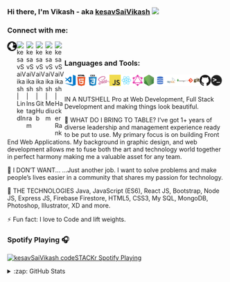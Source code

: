 ### Hi there, I'm Vikash - aka [kesavSaiVikash][website] <img src="https://media.giphy.com/media/hvRJCLFzcasrR4ia7z/giphy.gif" width="25px">

### Connect with me:

[<img align="left" alt="kesavSaiVikash" width="22px" src="https://raw.githubusercontent.com/iconic/open-iconic/master/svg/globe.svg" />][website]
[<img align="left" alt="kesavSaiVikash | LinkedIn" width="22px" src="https://cdn.jsdelivr.net/npm/simple-icons@v3/icons/linkedin.svg" />][linkedin]
[<img align="left" alt="kesavSaiVikash | Instagram" width="22px" src="https://cdn.jsdelivr.net/npm/simple-icons@v3/icons/instagram.svg" />][instagram]
[<img align="left" alt="kesavSaiVikash | GitHub" width="22px" src="https://spng.pngfind.com/pngs/s/19-198304_github-logo-png-transparent-github-logo-png-png.png" />][GitHub]
[<img align="left" alt="kesavSaiVikash | Medium" width="22px" src="https://cdn4.iconfinder.com/data/icons/social-media-2210/24/Medium-512.png" />][Medium]
[<img align="left" alt="kesavSaiVikash | HackerRank" width="22px" src="https://upload.wikimedia.org/wikipedia/commons/4/40/HackerRank_Icon-1000px.png" />][HackerRank]
<br />

### Languages and Tools:

<img align="left" alt="Visual Studio Code" width="26px" src="https://raw.githubusercontent.com/github/explore/80688e429a7d4ef2fca1e82350fe8e3517d3494d/topics/visual-studio-code/visual-studio-code.png"/>
<img align="left" alt="HTML5" width="26px" src="https://raw.githubusercontent.com/github/explore/80688e429a7d4ef2fca1e82350fe8e3517d3494d/topics/html/html.png"/>
<img align="left" alt="CSS3" width="26px" src="https://raw.githubusercontent.com/github/explore/80688e429a7d4ef2fca1e82350fe8e3517d3494d/topics/css/css.png"/>
<img align="left" alt="Sass" width="26px" src="https://raw.githubusercontent.com/github/explore/80688e429a7d4ef2fca1e82350fe8e3517d3494d/topics/sass/sass.png"/>
<img align="left" alt="JavaScript" width="26px" src="https://raw.githubusercontent.com/github/explore/80688e429a7d4ef2fca1e82350fe8e3517d3494d/topics/javascript/javascript.png"/>
<img align="left" alt="React" width="26px" src="https://raw.githubusercontent.com/github/explore/80688e429a7d4ef2fca1e82350fe8e3517d3494d/topics/react/react.png"/>
<img align="left" alt="GraphQL" width="26px" src="https://raw.githubusercontent.com/github/explore/80688e429a7d4ef2fca1e82350fe8e3517d3494d/topics/graphql/graphql.png"/>
<img align="left" alt="Node.js" width="26px" src="https://raw.githubusercontent.com/github/explore/80688e429a7d4ef2fca1e82350fe8e3517d3494d/topics/nodejs/nodejs.png"/>
<img align="left" alt="SQL" width="26px" src="https://raw.githubusercontent.com/github/explore/80688e429a7d4ef2fca1e82350fe8e3517d3494d/topics/sql/sql.png" />
<img align="left" alt="MySQL" width="26px" src="https://raw.githubusercontent.com/github/explore/80688e429a7d4ef2fca1e82350fe8e3517d3494d/topics/mysql/mysql.png"/>
<img align="left" alt="MongoDB" width="26px" src="https://raw.githubusercontent.com/github/explore/80688e429a7d4ef2fca1e82350fe8e3517d3494d/topics/mongodb/mongodb.png"/>
<img align="left" alt="Git" width="26px" src="https://raw.githubusercontent.com/github/explore/80688e429a7d4ef2fca1e82350fe8e3517d3494d/topics/git/git.png"/>
<img align="left" alt="GitHub" width="26px" src="https://raw.githubusercontent.com/github/explore/78df643247d429f6cc873026c0622819ad797942/topics/github/github.png"/>
<img align="left" alt="Terminal" width="26px" src="https://raw.githubusercontent.com/github/explore/80688e429a7d4ef2fca1e82350fe8e3517d3494d/topics/terminal/terminal.png"/>

<br />
<br />


IN A NUTSHELL
Pro at Web Development, Full Stack Development and making things look beautiful. 

🔭 WHAT DO I BRING TO TABLE?
I’ve got 1+ years of diverse leadership and management experience ready to be put to use. My primary focus is on building Front End Web Applications. My background in graphic design, and web development allows me to fuse both the art and technology world together in perfect harmony making me a valuable asset for any team.

🌱 I DONʼT WANT...
...Just another job. I want to solve problems and make people’s lives easier in a community that shares my passion for technology.

🥅  THE TECHNOLOGIES
Java, JavaScript (ES6), React JS, Bootstrap, Node JS, Express JS, Firebase Firestore, HTML5, CSS3, My SQL, MongoDB, Photoshop, Illustrator, XD and more.

⚡ Fun fact: I love to Code and lift weights.

### Spotify Playing 🎧

[<img src="https://now-playing-codestackr.vercel.app/api/spotify-playing" alt="kesavSaiVikash codeSTACKr Spotify Playing" width="350" />](https://open.spotify.com/user/swyqyimdc12jajde4vpwd2x1b)


<details>
  <summary>:zap: GitHub Stats</summary>

  <img align="left" alt="kesavSaiVikash GitHub Stats" src="https://github-readme-stats.codestackr.vercel.app/api?username=kesavSaiVikash&show_icons=true&hide_border=true" />

</details>

[website]: https://my-portfolio-c7a8a.web.app
[instagram]: https://instagram.com/vikash_naidu
[linkedin]: https://www.linkedin.com/in/kesavsaivikashbollam/
[HackerRank]: https://www.hackerrank.com/vikashbollam?hr_r=1 
[GitHub]: https://github.com/kesavSaiVikash
[Medium]: https://medium.com/@vikashbollam

